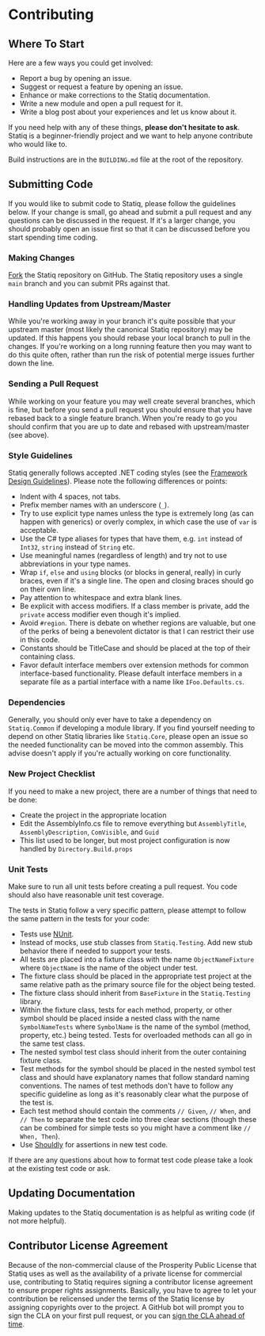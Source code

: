 # Contributing

## Where To Start

Here are a few ways you could get involved:

- Report a bug by opening an issue.
- Suggest or request a feature by opening an issue.
- Enhance or make corrections to the Statiq documentation.
- Write a new module and open a pull request for it.
- Write a blog post about your experiences and let us know about it.

If you need help with any of these things, **please don't hesitate to ask**. Statiq is a beginner-friendly project and we want to help anyone contribute who would like to.

Build instructions are in the `BUILDING.md` file at the root of the repository.

## Submitting Code

If you would like to submit code to Statiq, please follow the guidelines below. If your change is small, go ahead and submit a pull request and any questions can be discussed in the request. If it's a larger change, you should probably open an issue first so that it can be discussed before you start spending time coding.

### Making Changes

[Fork](http://help.github.com/forking/) the Statiq repository on GitHub. The Statiq repository uses a single `main` branch and you can submit PRs against that.

### Handling Updates from Upstream/Master

While you're working away in your branch it's quite possible that your upstream master (most likely the canonical Statiq repository) may be updated. If this happens you should rebase your local branch to pull in the changes. If you're working on a long running feature then you may want to do this quite often, rather than run the risk of potential merge issues further down the line.

### Sending a Pull Request

While working on your feature you may well create several branches, which is fine, but before you send a pull request you should ensure that you have rebased back to a single feature branch. When you're ready to go you should confirm that you are up to date and rebased with upstream/master (see above).

### Style Guidelines

Statiq generally follows accepted .NET coding styles (see the [Framework Design Guidelines](https://msdn.microsoft.com/en-us/library/ms229042%28v=vs.110%29.aspx)). Please note the following differences or points:

- Indent with 4 spaces, not tabs.
- Prefix member names with an underscore (`_`).
- Try to use explicit type names unless the type is extremely long (as can happen with generics) or overly complex, in which case the use of `var` is acceptable.
- Use the C# type aliases for types that have them, e.g. `int` instead of `Int32`, `string` instead of `String` etc.
- Use meaningful names (regardless of length) and try not to use abbreviations in your type names.
- Wrap `if`, `else` and `using` blocks (or blocks in general, really) in curly braces, even if it's a single line. The open and closing braces should go on their own line.
- Pay attention to whitespace and extra blank lines.
- Be explicit with access modifiers. If a class member is private, add the `private` access modifier even though it's implied.
- Avoid `#region`. There is debate on whether regions are valuable, but one of the perks of being a benevolent dictator is that I can restrict their use in this code.
- Constants should be TitleCase and should be placed at the top of their containing class.
- Favor default interface members over extension methods for common interface-based functionality. Please default interface members in a separate file as a partial interface with a name like `IFoo.Defaults.cs`.

### Dependencies

Generally, you should only ever have to take a dependency on `Statiq.Common` if developing a module library. If you find yourself needing to depend on other Statiq libraries like `Statiq.Core`, please open an issue so the needed functionality can be moved into the common assembly. This advise doesn't apply if you're actually working on core functionality.

### New Project Checklist

If you need to make a new project, there are a number of things that need to be done:

- Create the project in the appropriate location
- Edit the AssemblyInfo.cs file to remove everything but `AssemblyTitle`, `AssemblyDescription`, `ComVisible`, and `Guid`
- This list used to be longer, but most project configuration is now handled by `Directory.Build.props`

### Unit Tests

Make sure to run all unit tests before creating a pull request. You code should also have reasonable unit test coverage.

The tests in Statiq follow a very specific pattern, please attempt to follow the same pattern in the tests for your code:

- Tests use [NUnit](https://github.com/nunit).
- Instead of mocks, use stub classes from `Statiq.Testing`. Add new stub behavior there if needed to support your tests.
- All tests are placed into a fixture class with the name `ObjectNameFixture` where `ObjectName` is the name of the object under test.
- The fixture class should be placed in the appropriate test project at the same relative path as the primary source file for the object being tested.
- The fixture class should inherit from `BaseFixture` in the `Statiq.Testing` library.
- Within the fixture class, tests for each method, property, or other symbol should be placed inside a nested class with the name `SymbolNameTests` where `SymbolName` is the name of the symbol (method, property, etc.) being tested. Tests for overloaded methods can all go in the same test class.
- The nested symbol test class should inherit from the outer containing fixture class.
- Test methods for the symbol should be placed in the nested symbol test class and should have explanatory names that follow standard naming conventions. The names of test methods don't have to follow any specific guideline as long as it's reasonably clear what the purpose of the test is.
- Each test method should contain the comments `// Given`, `// When`, and `// Then` to separate the test code into three clear sections (though these can be combined for simple tests so you might have a comment like `// When, Then`).
- Use [Shouldly](https://github.com/shouldly/shouldly) for assertions in new test code.

If there are any questions about how to format test code please take a look at the existing test code or ask.

## Updating Documentation

Making updates to the Statiq documentation is as helpful as writing code (if not more helpful).

## Contributor License Agreement

Because of the non-commercial clause of the Prosperity Public License that Statiq uses as well as the availability of a private license for commercial use, contributing to Statiq requires signing a contributor license agreement to ensure proper rights assignments. Basically, you have to agree to let your contribution be relicensed under the terms of the Statiq license by assigning copyrights over to the project. A GitHub bot will prompt you to sign the CLA on your first pull request, or you can [sign the CLA ahead of time](https://cla-assistant.io/statiqdev/Statiq.Framework).
